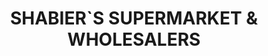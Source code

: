 ---
title: "SHABIER`S SUPERMARKET & WHOLESALERS"
url: /port-elizabeth/shabier-s-supermarket-and-wholesalers/
shop: supermarket
---